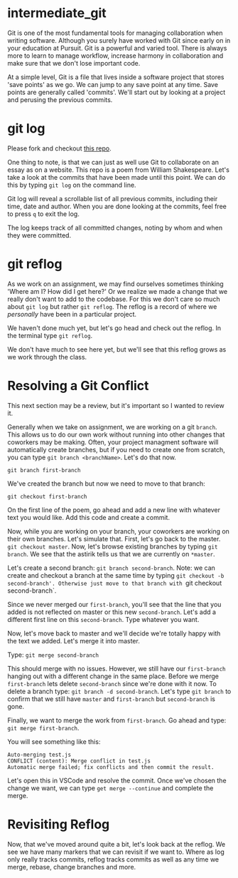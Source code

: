 # intermediate_git

Git is one of the most fundamental tools for managing collaboration when writing software. Although you surely have worked with Git since early on in your education at Pursuit. Git is a powerful and varied tool. There is always more to learn to manage workflow, increase harmony in collaboration and make sure that we don't lose important code. 

At a simple level, Git is a file that lives inside a software project that stores 'save points' as we go. We can jump to any save point at any time. Save points are generally called 'commits'. We'll start out by looking at a project and perusing the previous commits.

# git log 

Please fork and checkout [this repo](https://github.com/werner33/Sonnet).
 
One thing to note, is that we can just as well use Git to collaborate on an essay as on a website. This repo is a poem from William Shakespeare. Let's take a look at the commits that have been made until this point. We can do this by typing `git log` on the command line.
 
 Git log will reveal a scrollable list of all previous commits, including their time, date and author. When you are done looking at the commits, feel free to press `q` to exit the log. 
 
 The log keeps track of all committed changes, noting by whom and when they were committed. 

# git reflog 
 
As we work on an assignment, we may find ourselves sometimes thinking 'Where am I? How did I get here?' Or we realize we made a change that we really don't want to add to the codebase. For this we don't care so much about `git log` but rather `git reflog`. The reflog is a record of where we *personally* have been in a particular project. 

We haven't done much yet, but let's go head and check out the reflog. In the terminal type `git reflog`.
 
We don't have much to see here yet, but we'll see that this reflog grows as we work through the class. 
 
# Resolving a Git Conflict
 
 This next section may be a review, but it's important so I wanted to review it. 
 
 Generally when we take on assignment, we are working on a git `branch`. This allows us to do our own work without running into other changes that coworkers may be making. Often, your project managment software will automatically create branches, but if you need to create one from scratch, you can type `git branch <branchName>`. Let's do that now. 
 
 `git branch first-branch`
 
 We've created the branch but now we need to move to that branch:
 
 `git checkout first-branch`
 
 On the first line of the poem, go ahead and add a new line with whatever text you would like. Add this code and create a commit. 
 
 Now, while you are working on your branch, your coworkers are working on their own branches. Let's simulate that. First, let's go back to the master. `git checkout master`. Now, let's browse existing branches by typing `git branch`. We see that the astirik tells us that we are currently on `*master`. 
 
 Let's create a second branch: `git branch second-branch`. Note: we can create and checkout a branch at the same time by typing `git checkout -b second-branch'. Otherwise just move to that branch with `git checkout second-branch`.
 
 Since we never merged our `first-branch`, you'll see that the line that you added is not reflected on master or this new `second-branch`. Let's add a different first line on this `second-branch`. Type whatever you want. 
 
 Now, let's move back to master and we'll decide we're totally happy with the text we added. Let's merge it into master. 
 
 Type: `git merge second-branch`

 This should merge with no issues. However, we still have our `first-branch` hanging out with a different change in the same place. Before we merge `first-branch` lets delete `second-branch` since we're done with it now. To delete a branch type: `git branch -d second-branch`. Let's type `git branch` to confirm that we still have `master` and `first-branch` but `second-branch` is gone. 
 
 Finally, we want to merge the work from `first-branch`. Go ahead and type: `git merge first-branch`. 
 
 You will see something like this: 
 ```
Auto-merging test.js
CONFLICT (content): Merge conflict in test.js
Automatic merge failed; fix conflicts and then commit the result.
 ```
 
 Let's open this in VSCode and resolve the commit. Once we've chosen the change we want, we can type `get merge --continue` and complete the merge.
 
 
# Revisiting Reflog
 
 Now, that we've moved around quite a bit, let's look back at the reflog. We see we have many markers that we can revisit if we want to. Where as log only really tracks commits, reflog tracks commits as well as any time we merge, rebase, change branches and more. 
